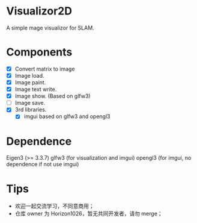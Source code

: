 # Visualizor2D
A simple mage visualizor for SLAM.

# Components
  - [x] Convert matrix to image
  - [x] Image load.
  - [x] Image paint.
  - [x] Image text write.
  - [x] Image show. (Based on glfw3)
  - [ ] Image save.
- [x] 3rd libraries.
    - [x] imgui based on glfw3 and opengl3

# Dependence
Eigen3 (>= 3.3.7)
glfw3 (for visualization and imgui)
opengl3 (for imgui, no dependence if not use imgui)

# Tips
- 欢迎一起交流学习，不同意商用；
- 仓库 owner 为 Horizon1026，暂无共同开发者，请勿 merge；
